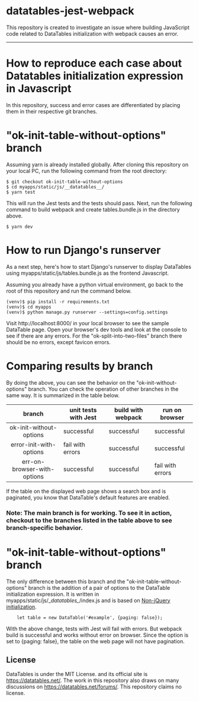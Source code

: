 # datatables-jest-webpack
This repository is created to investigate an issue where building JavaScript code related to DataTables initialization with webpack causes an error.

----
# How to reproduce each case about Datatables initialization expression in Javascript
In this repository, success and error cases are differentiated by placing them in their respective git branches.
# "ok-init-table-without-options" branch
Assuming yarn is already installed globally.
After cloning this repository on your local PC, run the following command from the root directory:

    $ git checkout ok-init-table-without-options
    $ cd myapps/static/js/__datatables__/
    $ yarn test

This will run the Jest tests and the tests should pass. 
Next, run the following command to build webpack and create tables.bundle.js in the directory above.

    $ yarn dev
# How to run Django's runserver
As a next step, here's how to start Django's runserver to display DataTables using myapps/static/js/tables.bundle.js as the frontend Javascript.

Assuming you already have a python virtual environment, go back to the root of this repository and run the command below.

    (venv)$ pip install -r requirements.txt
    (venv)$ cd myapps 
    (venv)$ python manage.py runserver --settings=config.settings
Visit http://localhost:8000/ in your local browser to see the sample DataTable page.
Open your browser's dev tools and look at the console to see if there are any errors. For the "ok-split-into-two-files" branch there should be no errors, except favicon errors.

# Comparing results by branch
By doing the above, you can see the behavior on the "ok-init-without-options" branch.
You can check the operation of other branches in the same way. It is summarized in the table below.

|         branch          | unit tests with Jest | build with webpack | run on browser |
|:-----------------------:|----------------------|--------------------|----------------|
| ok-init-without-options | successful           | successful         | successful     |
| error-init-with-options | fail with errors     | successful         | successful     |
| err-on-browser-with-options | successful     | successful         | fail with errors     |

If the table on the displayed web page shows a search box and is paginated, you know that DataTable's default features are enabled.
### Note: The main branch is for working. To see it in action, checkout to the branches listed in the table above to see branch-specific behavior.

# "ok-init-table-without-options" branch
The only difference between this branch and the "ok-init-table-without-options" branch is the addition of a pair of options to the DataTable initialization expression.
It is written in myapps/static/js/\__datatables\__/index.js and is based on [Non-jQuery initialization](https://datatables.net/manual/installation#Non-jQuery-initialisation).

        let table = new DataTable('#example', {paging: false});

With the above change, tests with Jest will fail with errors. But webpack build is successful and works without error on browser.
Since the option is set to {paging: false}, the table on the web page will not have pagination.



## License
DataTables is under the MIT License. and its official site is https://datatables.net/. The work in this repository also draws on many discussions on https://datatables.net/forums/. This repository claims no license. 
